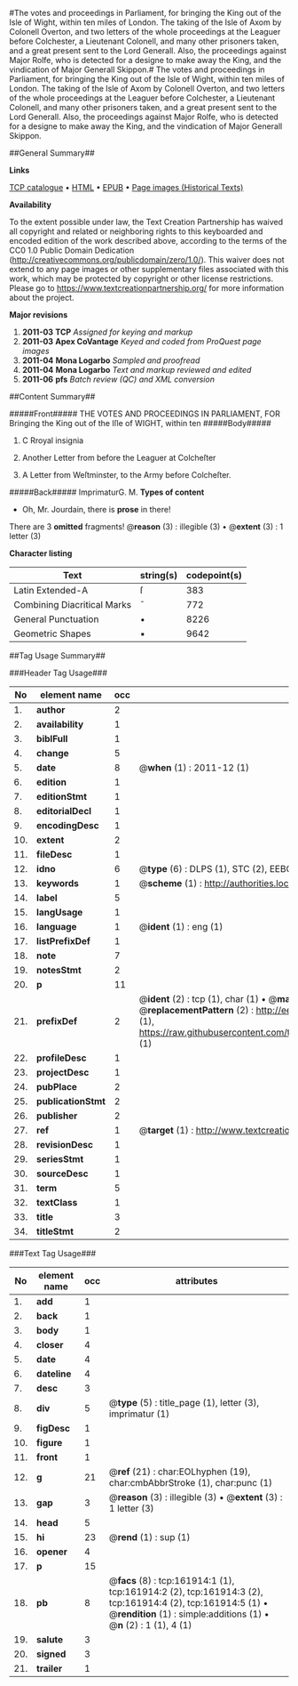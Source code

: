 #The votes and proceedings in Parliament, for bringing the King out of the Isle of Wight, within ten miles of London. The taking of the Isle of Axom by Colonell Overton, and two letters of the whole proceedings at the Leaguer before Colchester, a Lieutenant Colonell, and many other prisoners taken, and a great present sent to the Lord Generall. Also, the proceedings against Major Rolfe, who is detected for a designe to make away the King, and the vindication of Major Generall Skippon.#
The votes and proceedings in Parliament, for bringing the King out of the Isle of Wight, within ten miles of London. The taking of the Isle of Axom by Colonell Overton, and two letters of the whole proceedings at the Leaguer before Colchester, a Lieutenant Colonell, and many other prisoners taken, and a great present sent to the Lord Generall. Also, the proceedings against Major Rolfe, who is detected for a designe to make away the King, and the vindication of Major Generall Skippon.

##General Summary##

**Links**

[TCP catalogue](http://www.ota.ox.ac.uk/tcp/)  • 
[HTML](http://tei.it.ox.ac.uk/tcp/Texts-HTML/free/A83/A83587.html)  • 
[EPUB](http://tei.it.ox.ac.uk/tcp/Texts-EPUB/free/A83/A83587.epub) • 
[Page images (Historical Texts)](https://historicaltexts.jisc.ac.uk/eebo-99864589e)

**Availability**

To the extent possible under law, the Text Creation Partnership has waived all copyright and related or neighboring rights to this keyboarded and encoded edition of the work described above, according to the terms of the CC0 1.0 Public Domain Dedication (http://creativecommons.org/publicdomain/zero/1.0/). This waiver does not extend to any page images or other supplementary files associated with this work, which may be protected by copyright or other license restrictions. Please go to https://www.textcreationpartnership.org/ for more information about the project.

**Major revisions**

1. __2011-03__ __TCP__ *Assigned for keying and markup*
1. __2011-03__ __Apex CoVantage__ *Keyed and coded from ProQuest page images*
1. __2011-04__ __Mona Logarbo__ *Sampled and proofread*
1. __2011-04__ __Mona Logarbo__ *Text and markup reviewed and edited*
1. __2011-06__ __pfs__ *Batch review (QC) and XML conversion*

##Content Summary##

#####Front#####
THE VOTES AND PROCEEDINGS IN PARLIAMENT, FOR Bringing the King out of the Iſle of WIGHT, within ten 
#####Body#####

1. C Rroyal insignia

1. Another Letter from before the Leaguer at Colcheſter

1. A Letter from Weſtminster, to the Army before Colcheſter.

#####Back#####
ImprimaturG. M.
**Types of content**

  * Oh, Mr. Jourdain, there is **prose** in there!

There are 3 **omitted** fragments! 
 @__reason__ (3) : illegible (3)  •  @__extent__ (3) : 1 letter (3)

**Character listing**


|Text|string(s)|codepoint(s)|
|---|---|---|
|Latin Extended-A|ſ|383|
|Combining             Diacritical Marks|̄|772|
|General Punctuation|•|8226|
|Geometric Shapes|▪|9642|

##Tag Usage Summary##

###Header Tag Usage###

|No|element name|occ|attributes|
|---|---|---|---|
|1.|__author__|2||
|2.|__availability__|1||
|3.|__biblFull__|1||
|4.|__change__|5||
|5.|__date__|8| @__when__ (1) : 2011-12 (1)|
|6.|__edition__|1||
|7.|__editionStmt__|1||
|8.|__editorialDecl__|1||
|9.|__encodingDesc__|1||
|10.|__extent__|2||
|11.|__fileDesc__|1||
|12.|__idno__|6| @__type__ (6) : DLPS (1), STC (2), EEBO-CITATION (1), PROQUEST (1), VID (1)|
|13.|__keywords__|1| @__scheme__ (1) : http://authorities.loc.gov/ (1)|
|14.|__label__|5||
|15.|__langUsage__|1||
|16.|__language__|1| @__ident__ (1) : eng (1)|
|17.|__listPrefixDef__|1||
|18.|__note__|7||
|19.|__notesStmt__|2||
|20.|__p__|11||
|21.|__prefixDef__|2| @__ident__ (2) : tcp (1), char (1)  •  @__matchPattern__ (2) : ([0-9\-]+):([0-9IVX]+) (1), (.+) (1)  •  @__replacementPattern__ (2) : http://eebo.chadwyck.com/downloadtiff?vid=$1&page=$2 (1), https://raw.githubusercontent.com/textcreationpartnership/Texts/master/tcpchars.xml#$1 (1)|
|22.|__profileDesc__|1||
|23.|__projectDesc__|1||
|24.|__pubPlace__|2||
|25.|__publicationStmt__|2||
|26.|__publisher__|2||
|27.|__ref__|1| @__target__ (1) : http://www.textcreationpartnership.org/docs/. (1)|
|28.|__revisionDesc__|1||
|29.|__seriesStmt__|1||
|30.|__sourceDesc__|1||
|31.|__term__|5||
|32.|__textClass__|1||
|33.|__title__|3||
|34.|__titleStmt__|2||


###Text Tag Usage###

|No|element name|occ|attributes|
|---|---|---|---|
|1.|__add__|1||
|2.|__back__|1||
|3.|__body__|1||
|4.|__closer__|4||
|5.|__date__|4||
|6.|__dateline__|4||
|7.|__desc__|3||
|8.|__div__|5| @__type__ (5) : title_page (1), letter (3), imprimatur (1)|
|9.|__figDesc__|1||
|10.|__figure__|1||
|11.|__front__|1||
|12.|__g__|21| @__ref__ (21) : char:EOLhyphen (19), char:cmbAbbrStroke (1), char:punc (1)|
|13.|__gap__|3| @__reason__ (3) : illegible (3)  •  @__extent__ (3) : 1 letter (3)|
|14.|__head__|5||
|15.|__hi__|23| @__rend__ (1) : sup (1)|
|16.|__opener__|4||
|17.|__p__|15||
|18.|__pb__|8| @__facs__ (8) : tcp:161914:1 (1), tcp:161914:2 (2), tcp:161914:3 (2), tcp:161914:4 (2), tcp:161914:5 (1)  •  @__rendition__ (1) : simple:additions (1)  •  @__n__ (2) : 1 (1), 4 (1)|
|19.|__salute__|3||
|20.|__signed__|3||
|21.|__trailer__|1||
